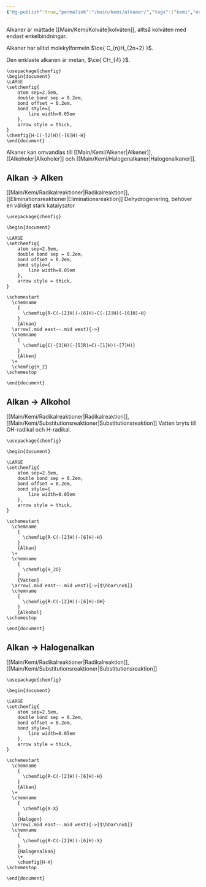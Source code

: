 ```yaml
---
{"dg-publish":true,"permalink":"/main/kemi/alkaner/","tags":["kemi","organisk-kemi"]}
---
```


Alkaner är mättade [[Main/Kemi/Kolväte\|kolväten]], alltså kolväten med endast enkelbindningar.

Alkaner har alltid molekylformeln $\ce{ C_{n}H_{2n+2} }$.

Den enklaste alkanen är metan, $\ce{ CH_{4} }$.

```chemfig
\usepackage{chemfig}
\begin{document}
\LARGE
\setchemfig{
	atom sep=2.5em,
	double bond sep = 0.2em,
	bond offset = 0.2em,
	bond style={
		line width=0.05em
	},
	arrow style = thick,
}
\chemfig{H-C(-[2]H)(-[6]H)-H}
\end{document}
```

Alkaner kan omvandlas till [[Main/Kemi/Alkener\|Alkener]], [[Alkoholer\|Alkoholer]] och [[Main/Kemi/Halogenalkaner\|Halogenalkaner]].

## Alkan → Alken
[[Main/Kemi/Radikalreaktioner\|Radikalreaktion]], [[Eliminationsreaktioner\|Eliminationsreaktion]]
Dehydrogenering, behöver en väldigt stark katalysator

```chemfig
\usepackage{chemfig}

\begin{document}

\LARGE
\setchemfig{
	atom sep=2.5em,
	double bond sep = 0.2em,
	bond offset = 0.2em,
	bond style={
		line width=0.05em
	},
	arrow style = thick,
}

\schemestart
  \chemname
    {
      \chemfig{R-C(-[2]H)(-[6]H)-C(-[2]H)(-[6]H)-H}
    }
    {Alkan}
  \arrow(.mid east--.mid west){->}
  \chemname
    {
      \chemfig{C(-[3]H)(-[5]R)=C(-[1]H)(-[7]H)}
    }
    {Alken}
  \+
  \chemfig{H_2}
\schemestop

\end{document}
```

## Alkan → Alkohol
[[Main/Kemi/Radikalreaktioner\|Radikalreaktion]], [[Main/Kemi/Substitutionsreaktioner\|Substitutionsreaktion]]
Vatten bryts till OH-radikal och H-radikal.

```chemfig
\usepackage{chemfig}

\begin{document}

\LARGE
\setchemfig{
	atom sep=2.5em,
	double bond sep = 0.2em,
	bond offset = 0.2em,
	bond style={
		line width=0.05em
	},
	arrow style = thick,
}

\schemestart
  \chemname
    {
      \chemfig{R-C(-[2]H)(-[6]H)-H}
    }
    {Alkan}
  \+
  \chemname
    {
      \chemfig{H_2O}
    }
	{Vatten}
  \arrow(.mid east--.mid west){->[$\hbar\nu$]}
  \chemname
    {
      \chemfig{R-C(-[2]H)(-[6]H)-OH}
    }
    {Alkohol}
\schemestop

\end{document}
```

## Alkan → Halogenalkan
[[Main/Kemi/Radikalreaktioner\|Radikalreaktion]], [[Main/Kemi/Substitutionsreaktioner\|Substitutionsreaktion]]

```chemfig
\usepackage{chemfig}

\begin{document}

\LARGE
\setchemfig{
	atom sep=2.5em,
	double bond sep = 0.2em,
	bond offset = 0.2em,
	bond style={
		line width=0.05em
	},
	arrow style = thick,
}

\schemestart
  \chemname
    {
      \chemfig{R-C(-[2]H)(-[6]H)-H}
    }
    {Alkan}
  \+
  \chemname
    {
      \chemfig{X-X}
    }
	{Halogen}
  \arrow(.mid east--.mid west){->[$\hbar\nu$]}
  \chemname
    {
      \chemfig{R-C(-[2]H)(-[6]H)-X}
    }
    {Halogenalkan}
	\+
	\chemfig{H-X}
\schemestop

\end{document}
```
